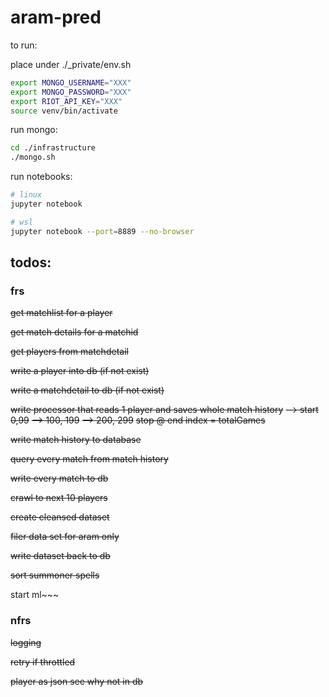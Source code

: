 # aram-pred

to run:

place under ./_private/env.sh
```bash
export MONGO_USERNAME="XXX"
export MONGO_PASSWORD="XXX"
export RIOT_API_KEY="XXX"
source venv/bin/activate
```

run mongo:

```bash
cd ./infrastructure
./mongo.sh
```


run notebooks:

```bash
# linux
jupyter notebook

# wsl
jupyter notebook --port=8889 --no-browser
```

## todos:

### frs

~~get matchlist for a player~~

~~get match details for a matchid~~

~~get players from matchdetail~~

~~write a player into db (if not exist)~~

~~write a matchdetail to db (if not exist)~~

~~write processor that reads 1 player and saves whole match history~~
~~--> start 0,99~~
~~--> 100, 199~~
~~--> 200, 299~~
~~stop @ end index = totalGames~~

~~write match history to database~~

~~query every match from match history~~

~~write every match to db~~

~~crawl to next 10 players~~

~~create cleansed dataset~~

~~filer data set for aram only~~

~~write dataset back to db~~

~~sort summoner spells~~

start ml~~~


### nfrs

~~logging~~

~~retry if throttled~~

~~player as json see why not in db~~

